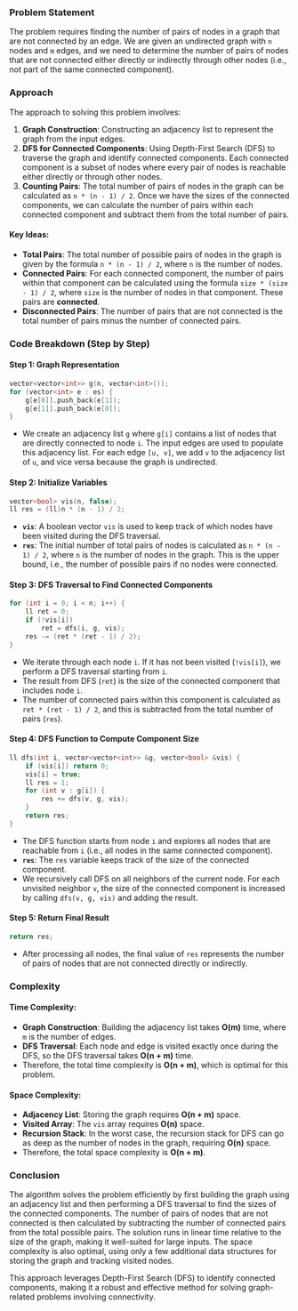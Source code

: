 ### Problem Statement

The problem requires finding the number of pairs of nodes in a graph that are not connected by an edge. We are given an undirected graph with `n` nodes and `m` edges, and we need to determine the number of pairs of nodes that are not connected either directly or indirectly through other nodes (i.e., not part of the same connected component).

### Approach

The approach to solving this problem involves:
1. **Graph Construction**: Constructing an adjacency list to represent the graph from the input edges.
2. **DFS for Connected Components**: Using Depth-First Search (DFS) to traverse the graph and identify connected components. Each connected component is a subset of nodes where every pair of nodes is reachable either directly or through other nodes.
3. **Counting Pairs**: The total number of pairs of nodes in the graph can be calculated as `n * (n - 1) / 2`. Once we have the sizes of the connected components, we can calculate the number of pairs within each connected component and subtract them from the total number of pairs.

#### Key Ideas:
- **Total Pairs**: The total number of possible pairs of nodes in the graph is given by the formula `n * (n - 1) / 2`, where `n` is the number of nodes.
- **Connected Pairs**: For each connected component, the number of pairs within that component can be calculated using the formula `size * (size - 1) / 2`, where `size` is the number of nodes in that component. These pairs are **connected**.
- **Disconnected Pairs**: The number of pairs that are not connected is the total number of pairs minus the number of connected pairs.

### Code Breakdown (Step by Step)

#### Step 1: Graph Representation
```cpp
vector<vector<int>> g(n, vector<int>());
for (vector<int> e : es) {
    g[e[0]].push_back(e[1]);
    g[e[1]].push_back(e[0]);
}
```
- We create an adjacency list `g` where `g[i]` contains a list of nodes that are directly connected to node `i`. The input edges are used to populate this adjacency list. For each edge `[u, v]`, we add `v` to the adjacency list of `u`, and vice versa because the graph is undirected.

#### Step 2: Initialize Variables
```cpp
vector<bool> vis(n, false);
ll res = (ll)n * (n - 1) / 2;
```
- **`vis`**: A boolean vector `vis` is used to keep track of which nodes have been visited during the DFS traversal.
- **`res`**: The initial number of total pairs of nodes is calculated as `n * (n - 1) / 2`, where `n` is the number of nodes in the graph. This is the upper bound, i.e., the number of possible pairs if no nodes were connected.

#### Step 3: DFS Traversal to Find Connected Components
```cpp
for (int i = 0; i < n; i++) {
    ll ret = 0;
    if (!vis[i])
        ret = dfs(i, g, vis);
    res -= (ret * (ret - 1) / 2);
}
```
- We iterate through each node `i`. If it has not been visited (`!vis[i]`), we perform a DFS traversal starting from `i`.
- The result from DFS (`ret`) is the size of the connected component that includes node `i`.
- The number of connected pairs within this component is calculated as `ret * (ret - 1) / 2`, and this is subtracted from the total number of pairs (`res`).

#### Step 4: DFS Function to Compute Component Size
```cpp
ll dfs(int i, vector<vector<int>> &g, vector<bool> &vis) {
    if (vis[i]) return 0;
    vis[i] = true;
    ll res = 1;
    for (int v : g[i]) {
        res += dfs(v, g, vis);
    }
    return res;
}
```
- The DFS function starts from node `i` and explores all nodes that are reachable from `i` (i.e., all nodes in the same connected component).
- **`res`**: The `res` variable keeps track of the size of the connected component.
- We recursively call DFS on all neighbors of the current node. For each unvisited neighbor `v`, the size of the connected component is increased by calling `dfs(v, g, vis)` and adding the result.

#### Step 5: Return Final Result
```cpp
return res;
```
- After processing all nodes, the final value of `res` represents the number of pairs of nodes that are not connected directly or indirectly.

### Complexity

#### Time Complexity:
- **Graph Construction**: Building the adjacency list takes **O(m)** time, where `m` is the number of edges.
- **DFS Traversal**: Each node and edge is visited exactly once during the DFS, so the DFS traversal takes **O(n + m)** time.
- Therefore, the total time complexity is **O(n + m)**, which is optimal for this problem.

#### Space Complexity:
- **Adjacency List**: Storing the graph requires **O(n + m)** space.
- **Visited Array**: The `vis` array requires **O(n)** space.
- **Recursion Stack**: In the worst case, the recursion stack for DFS can go as deep as the number of nodes in the graph, requiring **O(n)** space.
- Therefore, the total space complexity is **O(n + m)**.

### Conclusion

The algorithm solves the problem efficiently by first building the graph using an adjacency list and then performing a DFS traversal to find the sizes of the connected components. The number of pairs of nodes that are not connected is then calculated by subtracting the number of connected pairs from the total possible pairs. The solution runs in linear time relative to the size of the graph, making it well-suited for large inputs. The space complexity is also optimal, using only a few additional data structures for storing the graph and tracking visited nodes.

This approach leverages Depth-First Search (DFS) to identify connected components, making it a robust and effective method for solving graph-related problems involving connectivity.